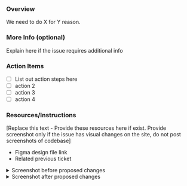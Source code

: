 ### Overview
We need to do X for Y reason.

### More Info (optional)
Explain here if the issue requires additional info

### Action Items
- [ ] List out action steps here
- [ ] action 2
- [ ] action 3
- [ ] action 4

### Resources/Instructions
[Replace this text - Provide these resources here if exist. Provide screenshot only if the issue has visual
changes on the site, do not post screenshots of codebase]
- Figma design file link
- Related previous ticket
<details><summary>Screenshot before proposed changes</summary>
<p>
[insert screenshot here]
</p>
</details> 

<details><summary>Screenshot after proposed changes</summary>
<p>
[insert screenshot here]
</p>
</details> 

